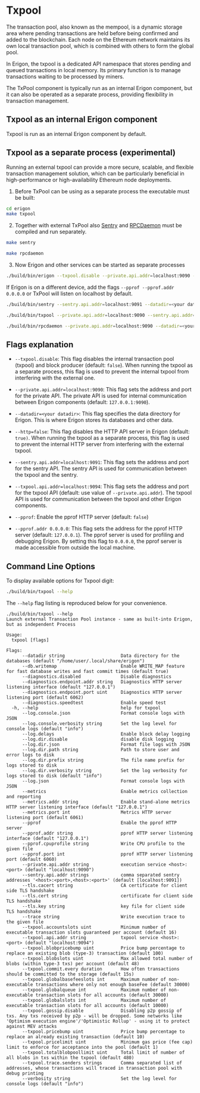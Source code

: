# Txpool

The transaction pool, also known as the mempool, is a dynamic storage area where pending transactions are held before being confirmed and added to the blockchain. Each node on the Ethereum network maintains its own local transaction pool, which is combined with others to form the global pool.

In Erigon, the txpool is a dedicated API namespace that stores pending and queued transactions in local memory. Its primary function is to manage transactions waiting to be processed by miners. 

The TxPool component is typically run as an internal Erigon component, but it can also be operated as a separate process, providing flexibility in transaction management.

## Txpool as an internal Erigon component

Txpool is run as an internal Erigon component by default.

## Txpool as a separate process (experimental)

Running an external txpool can provide a more secure, scalable, and flexible transaction management solution, which can be particularly beneficial in high-performance or high-availability Ethereum node deployments.

1) Before TxPool can be using as a separate process the executable must be built:

```bash
cd erigon
make txpool
```

2) Together with external TxPool also [Sentry](sentry.md) and [RPCDaemon](rpc-daemon.md) must be compiled and run separately.

```bash
make sentry
```

```bash
make rpcdaemon
```

3) Now Erigon and other services can be started as separate processes


```sh
./build/bin/erigon --txpool.disable --private.api.addr=localhost:9090 --datadir=<your datadir> --http=false
```

If Erigon is on a different device, add the flags `--pprof --pprof.addr 0.0.0.0` or TxPool will listen on localhost by default. 


```sh
./build/bin/sentry --sentry.api.addr=localhost:9091 --datadir=<your datadir>
```

```sh
./build/bin/txpool --private.api.addr=localhost:9090 --sentry.api.addr=localhost:9091 --txpool.api.addr=localhost:9094 --datadir=<your datadir>
```

```sh
./build/bin/rpcdaemon --private.api.addr=localhost:9090 --datadir=<your datadir> --txpool.api.addr=localhost:9094
```

## Flags explanation

- `--txpool.disable`: This flag disables the internal transaction pool (txpool) and block producer (default: `false`). When running the txpool as a separate process, this flag is used to prevent the internal txpool from interfering with the external one.

- `--private.api.addr=localhost:9090`: This flag sets the address and port for the private API. The private API is used for internal communication between Erigon components (default: `127.0.0.1:9090`).

- `--datadir=<your datadir>`: This flag specifies the data directory for Erigon. This is where Erigon stores its databases and other data.

- `--http=false`: This flag disables the HTTP API server in Erigon (default: `true)`. When running the txpool as a separate process, this flag is used to prevent the internal HTTP server from interfering with the external txpool.

- `--sentry.api.addr=localhost:9091`: This flag sets the address and port for the sentry API. The sentry API is used for communication between the txpool and the sentry.

- `--txpool.api.addr=localhost:9094`: This flag sets the address and port for the txpool API (default: use value of `--private.api.addr`). The txpool API is used for communication between the txpool and other Erigon components.

- `--pprof`: Enable the pprof HTTP server (default: `false`)

- `--pprof.addr 0.0.0.0`: This flag sets the address for the pprof HTTP server (default: `127.0.0.1`). The pprof server is used for profiling and debugging Erigon. By setting this flag to `0.0.0.0`, the pprof server is made accessible from outside the local machine.


## Command Line Options

To display available options for Txpool digit:

```bash
./build/bin/txpool --help
```

The `--help` flag listing is reproduced below for your convenience.

```
./build/bin/txpool --help
Launch external Transaction Pool instance - same as built-into Erigon, but as independent Process

Usage:
  txpool [flags]

Flags:
      --datadir string                     Data directory for the databases (default "/home/user/.local/share/erigon")
      --db.writemap                        Enable WRITE_MAP feature for fast database writes and fast commit times (default true)
      --diagnostics.disabled               Disable diagnostics
      --diagnostics.endpoint.addr string   Diagnostics HTTP server listening interface (default "127.0.0.1")
      --diagnostics.endpoint.port uint     Diagnostics HTTP server listening port (default 6062)
      --diagnostics.speedtest              Enable speed test
  -h, --help                               help for txpool
      --log.console.json                   Format console logs with JSON
      --log.console.verbosity string       Set the log level for console logs (default "info")
      --log.delays                         Enable block delay logging
      --log.dir.disable                    disable disk logging
      --log.dir.json                       Format file logs with JSON
      --log.dir.path string                Path to store user and error logs to disk
      --log.dir.prefix string              The file name prefix for logs stored to disk
      --log.dir.verbosity string           Set the log verbosity for logs stored to disk (default "info")
      --log.json                           Format console logs with JSON
      --metrics                            Enable metrics collection and reporting
      --metrics.addr string                Enable stand-alone metrics HTTP server listening interface (default "127.0.0.1")
      --metrics.port int                   Metrics HTTP server listening port (default 6061)
      --pprof                              Enable the pprof HTTP server
      --pprof.addr string                  pprof HTTP server listening interface (default "127.0.0.1")
      --pprof.cpuprofile string            Write CPU profile to the given file
      --pprof.port int                     pprof HTTP server listening port (default 6060)
      --private.api.addr string            execution service <host>:<port> (default "localhost:9090")
      --sentry.api.addr strings            comma separated sentry addresses '<host>:<port>,<host>:<port>' (default [localhost:9091])
      --tls.cacert string                  CA certificate for client side TLS handshake
      --tls.cert string                    certificate for client side TLS handshake
      --tls.key string                     key file for client side TLS handshake
      --trace string                       Write execution trace to the given file
      --txpool.accountslots uint           Minimum number of executable transaction slots guaranteed per account (default 16)
      --txpool.api.addr string             txpool service <host>:<port> (default "localhost:9094")
      --txpool.blobpricebump uint          Price bump percentage to replace an existing blob (type-3) transaction (default 100)
      --txpool.blobslots uint              Max allowed total number of blobs (within type-3 txs) per account (default 48)
      --txpool.commit.every duration       How often transactions should be committed to the storage (default 15s)
      --txpool.globalbasefeeslots int      Maximum number of non-executable transactions where only not enough baseFee (default 30000)
      --txpool.globalqueue int             Maximum number of non-executable transaction slots for all accounts (default 30000)
      --txpool.globalslots int             Maximum number of executable transaction slots for all accounts (default 10000)
      --txpool.gossip.disable              Disabling p2p gossip of txs. Any txs received by p2p - will be dropped. Some networks like 'Optimism execution engine'/'Optimistic Rollup' - using it to protect against MEV attacks
      --txpool.pricebump uint              Price bump percentage to replace an already existing transaction (default 10)
      --txpool.pricelimit uint             Minimum gas price (fee cap) limit to enforce for acceptance into the pool (default 1)
      --txpool.totalblobpoollimit uint     Total limit of number of all blobs in txs within the txpool (default 480)
      --txpool.trace.senders strings       Comma separated list of addresses, whose transactions will traced in transaction pool with debug printing
      --verbosity string                   Set the log level for console logs (default "info")
```